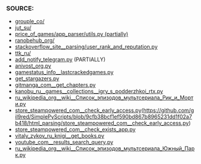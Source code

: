 ### SOURCE:
 * [grouple_co/](https://github.com/gil9red/SimplePyScripts/tree/15cf780f5f481c9a61b49671208d376f28fb234f/html_parsing/grouple_co)
 * [jut_su/](https://github.com/gil9red/SimplePyScripts/tree/0cfa47d91c95354ab3683eed24da8b4a093c2db7/html_parsing/jut_su)
 * [price_of_games/app_parser/utils.py (partially)](https://github.com/gil9red/price_of_games/blob/0ba20b658f47be3eba02bab1907aa6fc83ad6d4e/app_parser/utils.py)
 * [ranobehub_org/](https://github.com/gil9red/SimplePyScripts/tree/c211581b8679199abfbfe8c59f5b301d0f4d19b7/html_parsing/ranobehub_org)
 * [stackoverflow_site__parsing/user_rank_and_reputation.py](https://github.com/gil9red/SimplePyScripts/blob/1d7f58c816db60f6005b9e63b981eeabd1924fc6/stackoverflow_site__parsing/user_rank_and_reputation.py)
 * [ttk_ru/](https://github.com/gil9red/SimplePyScripts/blob/261290cce571ede1ed3a81081e7e91cdd9678b27/ttk_ru)
 * [add_notify_telegram.py](https://github.com/gil9red/telegram_notifications_bot/blob/5473d04dda61b0a066eb04c75e22a5e3e34c0f17/add_notify_use_web.py#L18) (PARTIALLY)
 * [anivost_org.py](https://github.com/gil9red/SimplePyScripts/blob/d5437b669d700082673f1bef51aa6d1a5ed0ef0c/html_parsing/anivost_org.py)
 * [gamestatus_info__lastcrackedgames.py](https://github.com/gil9red/SimplePyScripts/blob/e1ee7ee97a8f9855c8ed3c529605afbba41b3ae3/html_parsing/gamestatus_info__lastcrackedgames.py)
 * [get_stargazers.py](https://github.com/gil9red/SimplePyScripts/blob/3e10361a88f18828f6f88fc9ab6183d01d8e0564/github_api__examples/get_stargazers.py)
 * [gitmanga_com__get_chapters.py](https://github.com/gil9red/SimplePyScripts/blob/ea22545ffa4164497e7763136836ddb9e2578b9d/html_parsing/gitmanga_com__get_chapters.py)
 * [kanobu_ru__games__collections__igry_s_podderzhkoi_rtx.py](https://github.com/gil9red/SimplePyScripts/blob/9433358f9e7eacb13519e4e2fee428c652b022a7/html_parsing/kanobu_ru__games__collections__igry_s_podderzhkoi_rtx.py)
 * [ru_wikipedia_org__wiki__Список_эпизодов_мультсериала_Рик_и_Морти.py](https://github.com/gil9red/SimplePyScripts/blob/471094a519f61416e6f0d16beb13be848617ff9b/html_parsing/wikipedia/ru_wikipedia_org__wiki__%D0%A1%D0%BF%D0%B8%D1%81%D0%BE%D0%BA_%D1%8D%D0%BF%D0%B8%D0%B7%D0%BE%D0%B4%D0%BE%D0%B2_%D0%BC%D1%83%D0%BB%D1%8C%D1%82%D1%81%D0%B5%D1%80%D0%B8%D0%B0%D0%BB%D0%B0_%D0%A0%D0%B8%D0%BA_%D0%B8_%D0%9C%D0%BE%D1%80%D1%82%D0%B8.py)
 * [store_steampowered_com__check_early_access.py](store_steampowered_com__check_early_access.py)(https://github.com/gil9red/SimplePyScripts/blob/9cfb38bcf1ef590bd867b8965231dd1f02a7b418/html_parsing/store_steampowered_com__check_early_access.py)
 * [store_steampowered_com__check_exists_app.py](https://github.com/gil9red/SimplePyScripts/blob/786b384d29481d61989b3b4489dce73c16b12fb6/html_parsing/store_steampowered_com__check_exists_app.py)
 * [vitaly_zykov_ru_knigi__get_books.py](https://github.com/gil9red/SimplePyScripts/blob/ae5543922db83b10670096ac2e765608ab792880/html_parsing/vitaly_zykov_ru_knigi__get_books.py)
 * [youtube_com__results_search_query.py](https://github.com/gil9red/SimplePyScripts/blob/9c4deae54c823375e5b2aee87ec61652f326f964/html_parsing/youtube_com__results_search_query.py)
 * [ru_wikipedia_org__wiki__Список_эпизодов_мультсериала_Южный_Парк.py](https://github.com/gil9red/SimplePyScripts/blob/0216be489f2df82b44c2a6d6b8382c588a884f14/html_parsing/ru_wikipedia_org__wiki__%D0%A1%D0%BF%D0%B8%D1%81%D0%BE%D0%BA_%D1%8D%D0%BF%D0%B8%D0%B7%D0%BE%D0%B4%D0%BE%D0%B2_%D0%BC%D1%83%D0%BB%D1%8C%D1%82%D1%81%D0%B5%D1%80%D0%B8%D0%B0%D0%BB%D0%B0_%D0%AE%D0%B6%D0%BD%D1%8B%D0%B9_%D0%9F%D0%B0%D1%80%D0%BA.py)
